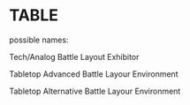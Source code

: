 # TABLE

possible names:

Tech/Analog Battle Layout Exhibitor

Tabletop Advanced Battle Layour Environment

Tabletop Alternative Battle Layour Environment
